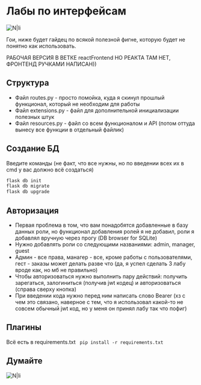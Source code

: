 ﻿# Лабы по интерфейсам


![N|li](https://cdn.7tv.app/emote/63ec1c6988b87ef33e5f679a/4x.webp)


Гои, ниже будет гайдец по всякой полезной фигне, которую будет не понятно как использовать.

РАБОЧАЯ ВЕРСИЯ В ВЕТКЕ reactFrontend НО РЕАКТА ТАМ НЕТ, ФРОНТЕНД РУЧКАМИ НАПИСАН))

## Структура
- Файл routes.py - просто помойка, куда я скинул прошлый функционал, который не необходим для работы
- Файл extensions.py - файл для дополнительной инициализации полезных штук
- Файл resources.py - файл со всем функционалом и API (потом оттуда вынесу все функции в отдельный файлик)

## Создание БД
Введите команды (не факт, что все нужны, но по введении всех их в cmd у вас должно всё создаться)
```sh
flask db init
flask db migrate
flask db upgrade
```

## Авторизация

- Первая проблема в том, что вам понадобятся добавленные в базу данных роли, но функционал добавления ролей я не добавил, роли я добавлял вручную через прогу (DB browser for SQLite)
- Нужно добавлять роли со следующими названиями: admin, manager, guest
- Админ - все права, манагер - все, кроме работы с пользователями, гест - заказы может делать разве что (да, я успел сделать 3 лабу вроде как, но мб не правильно)
- Чтобы авторизоваться нужно выполнить пару действий: получить зарегаться, залогиниться (получив jwt кодец) и авторизоваться (справа сверху кнопка)
- При введении кода нужно перед ним написать слово Bearer (хз с чем это связано, наверное с тем, что я использовал какой-то не совсем обычный jwt код, но у меня он принял лабу так что пофиг)

## Плагины
Всё есть в requirements.txt
``` pip install -r requirements.txt```

## Думайте

![N|li](https://cdn.7tv.app/emote/640b43116b587ac1a11be71b/4x.webp)
